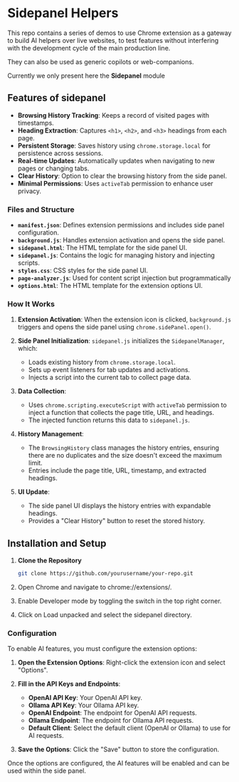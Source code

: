 # Sidepanel Helpers
This repo contains a series of demos to use Chrome extension as a gateway
to build AI helpers over live websites, to test features without interfering
with the development cycle of the main production line.

They can also be used as generic copilots or web-companions.

Currently we only present here the **Sidepanel** module

## Features of sidepanel

- **Browsing History Tracking**: Keeps a record of visited pages with timestamps.
- **Heading Extraction**: Captures `<h1>`, `<h2>`, and `<h3>` headings from each page.
- **Persistent Storage**: Saves history using `chrome.storage.local` for persistence across sessions.
- **Real-time Updates**: Automatically updates when navigating to new pages or changing tabs.
- **Clear History**: Option to clear the browsing history from the side panel.
- **Minimal Permissions**: Uses `activeTab` permission to enhance user privacy.

### Files and Structure

- **`manifest.json`**: Defines extension permissions and includes side panel configuration.
- **`background.js`**: Handles extension activation and opens the side panel.
- **`sidepanel.html`**: The HTML template for the side panel UI.
- **`sidepanel.js`**: Contains the logic for managing history and injecting scripts.
- **`styles.css`**: CSS styles for the side panel UI.
- **`page-analyzer.js`**: Used for content script injection but programmatically
- **`options.html`**: The HTML template for the extension options UI.

### How It Works

1. **Extension Activation**: When the extension icon is clicked, `background.js` triggers and opens the side panel using `chrome.sidePanel.open()`.

2. **Side Panel Initialization**: `sidepanel.js` initializes the `SidepanelManager`, which:
   - Loads existing history from `chrome.storage.local`.
   - Sets up event listeners for tab updates and activations.
   - Injects a script into the current tab to collect page data.

3. **Data Collection**:
   - Uses `chrome.scripting.executeScript` with `activeTab` permission to inject a function that collects the page title, URL, and headings.
   - The injected function returns this data to `sidepanel.js`.

4. **History Management**:
   - The `BrowsingHistory` class manages the history entries, ensuring there are no duplicates and the size doesn't exceed the maximum limit.
   - Entries include the page title, URL, timestamp, and extracted headings.

5. **UI Update**:
   - The side panel UI displays the history entries with expandable headings.
   - Provides a "Clear History" button to reset the stored history.

## Installation and Setup

1. **Clone the Repository**

   ```bash
   git clone https://github.com/yourusername/your-repo.git
   ```

2.  Open Chrome and navigate to chrome://extensions/.

3. Enable Developer mode by toggling the switch in the top right corner.

4. Click on Load unpacked and select the sidepanel directory.

### Configuration

To enable AI features, you must configure the extension options:

1. **Open the Extension Options**: Right-click the extension icon and select "Options".
2. **Fill in the API Keys and Endpoints**:
   - **OpenAI API Key**: Your OpenAI API key.
   - **Ollama API Key**: Your Ollama API key.
   - **OpenAI Endpoint**: The endpoint for OpenAI API requests.
   - **Ollama Endpoint**: The endpoint for Ollama API requests.
   - **Default Client**: Select the default client (OpenAI or Ollama) to use for AI requests.

3. **Save the Options**: Click the "Save" button to store the configuration.

Once the options are configured, the AI features will be enabled and can be used within the side panel.
